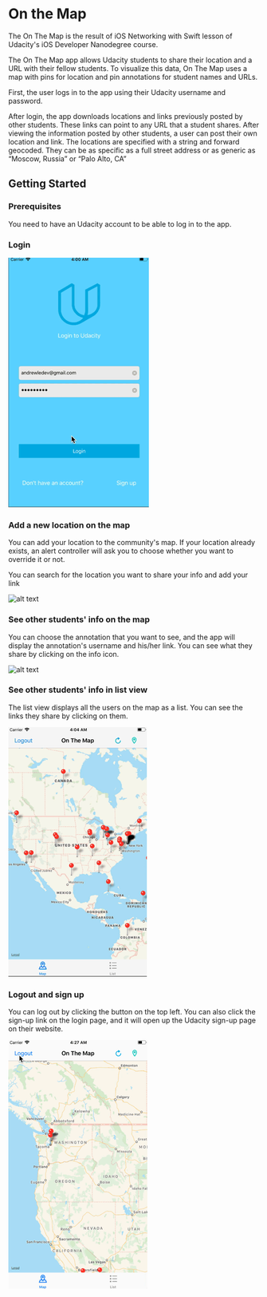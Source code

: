 # On the Map

The On The Map is the result of iOS Networking with Swift lesson of Udacity's iOS Developer Nanodegree course.

The On The Map app allows Udacity students to share their location and a URL with their fellow students. To visualize this data, On The Map uses a map with pins for location and pin annotations for student names and URLs.

First, the user logs in to the app using their Udacity username and password.

After login, the app downloads locations and links previously posted by other students. These links can point to any URL that a student shares. After viewing the information posted by other students, a user can post their own location and link. The locations are specified with a string and forward geocoded. They can be as specific as a full street address or as generic as “Moscow, Russia” or “Palo Alto, CA”

## Getting Started

### Prerequisites

You need to have an Udacity account to be able to log in to the app.

### Login

![alt text](https://github.com/leanhduy1998/On-The-Map/blob/master/onthemap1.mov.gif)

### Add a new location on the map

You can add your location to the community's map. If your location already exists, an alert controller will ask you to choose whether you want to override it or not.

You can search for the location you want to share your info and add your link

![alt text](https://github.com/leanhduy1998/On-The-Map/blob/master/onthemap3.mov.gif)

### See other students' info on the map

You can choose the annotation that you want to see, and the app will display the annotation's username and his/her link. You can see what they share by clicking on the info icon.

![alt text](https://github.com/leanhduy1998/On-The-Map/blob/master/onthemap4.mov.gif)

### See other students' info in list view

The list view displays all the users on the map as a list. You can see the links they share by clicking on them.

![alt text](https://github.com/leanhduy1998/On-The-Map/blob/master/onthemap2.mov.gif)

### Logout and sign up

You can log out by clicking the button on the top left. You can also click the sign-up link on the login page, and it will open up the Udacity sign-up page on their website.

![alt text](https://github.com/leanhduy1998/On-The-Map/blob/master/onthemap5.mov.gif)
